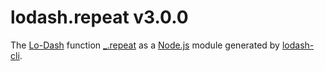 # lodash.repeat v3.0.0

The [Lo-Dash](https://lodash.com/) function [_.repeat](http://lodash.com/docs#repeat) as a [Node.js](http://nodejs.org/) module generated by [lodash-cli](https://www.npmjs.com/package/lodash-cli).
